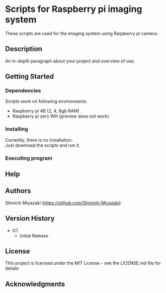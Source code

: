 # Scripts for Raspberry pi imaging system

These scripts are used for the imaging system using Raspberry pi camera.  

## Description
An in-depth paragraph about your project and overview of use.


## Getting Started
### Dependencies
Scripts work on following environments.  
- Raspberry pi 4B (2, 4, 8gb RAM)
- Raspberry pi zero WH (preview does not work)

### Installing
Currently, there is no installation.  
Just download the scripts and run it.  

### Executing program

## Help

## Authors

Shinichi Miyazaki (https://github.com/Shinichi-Miyazaki)  

## Version History

* 0.1
    * Initial Release

## License

This project is licensed under the MIT License - see the LICENSE.md file for details

## Acknowledgments
